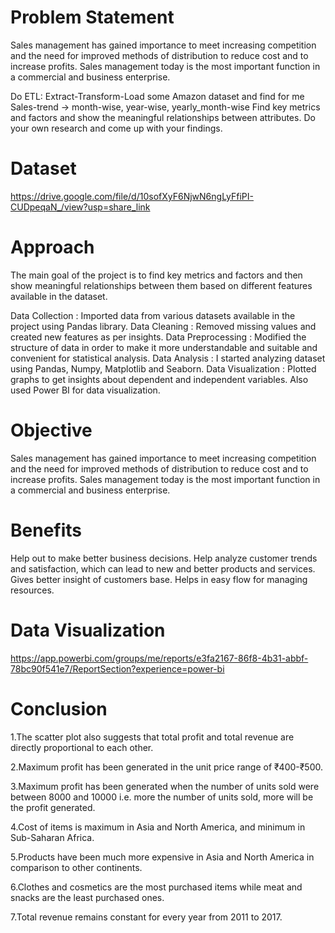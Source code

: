 # Problem Statement
Sales management has gained importance to meet increasing competition and the
need for improved methods of distribution to reduce cost and to increase profits. Sales
management today is the most important function in a commercial and business
enterprise.

Do ETL: Extract-Transform-Load some Amazon dataset and find for me
Sales-trend -> month-wise, year-wise, yearly_month-wise
Find key metrics and factors and show the meaningful relationships between
attributes. Do your own research and come up with your findings.

# Dataset
https://drive.google.com/file/d/10sofXyF6NjwN6ngLyFfiPI-CUDpeqaN_/view?usp=share_link

# Approach
The main goal of the project is to find key metrics and factors and then show meaningful relationships between them based on different features available in the dataset.

Data Collection : Imported data from various datasets available in the project using Pandas library. 
Data Cleaning : Removed missing values and created new features as per insights. 
Data Preprocessing : Modified the structure of data in order to make it more understandable and suitable and convenient for statistical analysis. 
Data Analysis : I started analyzing dataset using Pandas, Numpy, Matplotlib and Seaborn. 
Data Visualization : Plotted graphs to get insights about dependent and independent variables. Also used Power BI for data visualization. 

# Objective
Sales management has gained importance to meet increasing competition and the need
for improved methods of distribution to reduce cost and to increase profits. Sales
management today is the most important function in a commercial and business
enterprise.

# Benefits
Help out to make better business decisions.
Help analyze customer trends and satisfaction, which can lead to new and better products and services.
Gives better insight of customers base.
Helps in easy flow for managing resources.

# Data Visualization
https://app.powerbi.com/groups/me/reports/e3fa2167-86f8-4b31-abbf-78bc90f541e7/ReportSection?experience=power-bi

# Conclusion
1.The scatter plot also suggests that total profit and total revenue are directly proportional to each other.

2.Maximum profit has been generated in the unit price range of ₹400-₹500.

3.Maximum profit has been generated when the number of units sold were between 8000 and 10000 i.e. more the number of units sold, more will be the profit generated.

4.Cost of items is maximum in Asia and North America, and minimum in Sub-Saharan Africa.

5.Products have been much more expensive in Asia and North America in comparison to other continents.

6.Clothes and cosmetics are the most purchased items while meat and snacks are the least purchased ones.

7.Total revenue remains constant for every year from 2011 to 2017.

